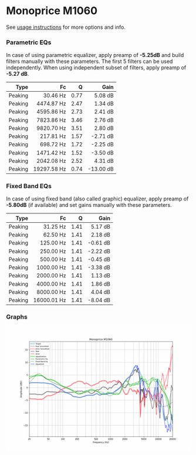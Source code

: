 # Monoprice M1060
See [usage instructions](https://github.com/jaakkopasanen/AutoEq#usage) for more options and info.

### Parametric EQs
In case of using parametric equalizer, apply preamp of **-5.25dB** and build filters manually
with these parameters. The first 5 filters can be used independently.
When using independent subset of filters, apply preamp of **-5.27 dB**.

| Type    | Fc          |    Q | Gain      |
|--------:|------------:|-----:|----------:|
| Peaking | 30.46 Hz    | 0.77 | 5.08 dB   |
| Peaking | 4474.87 Hz  | 2.47 | 1.34 dB   |
| Peaking | 4595.86 Hz  | 2.73 | 2.41 dB   |
| Peaking | 7823.86 Hz  | 3.46 | 2.76 dB   |
| Peaking | 9820.70 Hz  | 3.51 | 2.80 dB   |
| Peaking | 217.81 Hz   | 1.57 | -2.71 dB  |
| Peaking | 698.72 Hz   | 1.72 | -2.25 dB  |
| Peaking | 1471.42 Hz  | 1.52 | -3.50 dB  |
| Peaking | 2042.08 Hz  | 2.52 | 4.31 dB   |
| Peaking | 19297.58 Hz | 0.74 | -13.00 dB |

### Fixed Band EQs
In case of using fixed band (also called graphic) equalizer, apply preamp of **-5.80dB**
(if available) and set gains manually with these parameters.

| Type    | Fc          |    Q | Gain     |
|--------:|------------:|-----:|---------:|
| Peaking | 31.25 Hz    | 1.41 | 5.17 dB  |
| Peaking | 62.50 Hz    | 1.41 | 2.18 dB  |
| Peaking | 125.00 Hz   | 1.41 | -0.61 dB |
| Peaking | 250.00 Hz   | 1.41 | -2.22 dB |
| Peaking | 500.00 Hz   | 1.41 | -0.45 dB |
| Peaking | 1000.00 Hz  | 1.41 | -3.38 dB |
| Peaking | 2000.00 Hz  | 1.41 | 1.13 dB  |
| Peaking | 4000.00 Hz  | 1.41 | 1.86 dB  |
| Peaking | 8000.00 Hz  | 1.41 | 4.04 dB  |
| Peaking | 16000.01 Hz | 1.41 | -8.04 dB |

### Graphs
![](./Monoprice%20M1060.png)